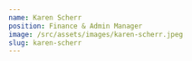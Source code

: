 ```yaml
---
name: Karen Scherr
position: Finance & Admin Manager
image: /src/assets/images/karen-scherr.jpeg
slug: karen-scherr
---
```

